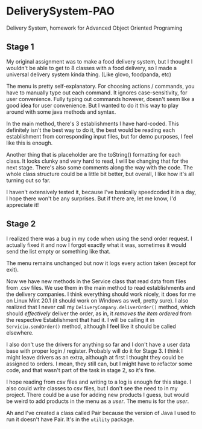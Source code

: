 # DeliverySystem-PAO
Delivery System, homework for Advanced Object Oriented Programing

## Stage 1
My original assignment was to make a food delivery system, but I thought I wouldn't be able to get to 8 classes with a food delivery, so I made a universal delivery system kinda thing. (Like glovo, foodpanda, etc)

The menu is pretty self-explanatory.
For choosing actions / commands, you have to manually type out each command. It ignores case-sensitivity, for user convenience. Fully typing out commands however, doesn't seem like a good idea for user convenience. But I wanted to do it this way to play around with some java methods and syntax.

In the main method, there's 3 establishments I have hard-coded. This definitely isn't the best way to do it, the best would be reading each establishment from corresponding input files, but for demo purposes, I feel like this is enough.

Another thing that is placeholder are the toString() formatting for each class. It looks clunky and very hard to read, I will be changing that for the next stage.
There's also some comments along the way with the code. The whole class structure could be a little bit better, but overall, I like how it's all turning out so far.

I haven't extensively tested it, because I've basically speedcoded it in a day, I hope there won't be any surprises. But if there are, let me know, I'd appreciate it!

## Stage 2
I realized there was a bug in my code when using the send order request. I actually fixed it and now I forgot exactly what it was, sometimes it would send the list empty or something like that.

The menu remains unchanged but now it logs every action taken (except for exit).

Now we have new methods in the Service class that read data from files from .csv files. We use them in the main method to read establishments and the delivery companies. I think everything should work nicely, it does for me on Linux Mint 20.1 (it should work on Windows as well, pretty sure). I also realized that I never call my `DeliveryCompany.deliverOrder()` method, which should _effectively_ deliver the order, as in, it _removes the item ordered_ from the respective Establishment that had it. I will be calling it in `Serviciu.sendOrder()` method, although I feel like it should be called elsewhere.

I also don't use the drivers for anything so far and I don't have a user data base with proper login / register. Probably will do it for Stage 3. I think I might leave drivers as an extra, although at first I thought they could be assigned to orders. I mean, they still can, but I might have to refactor some code, and that wasn't part of the task in stage 2, so it's fine.

I hope reading from csv files and writing to a log is enough for this stage. I also could _write_ classes to csv files, but I don't see the need to in my project. There could be a use for adding new products I guess, but would be weird to add products in the menu as a _user_. The menu is for the _user_.

Ah and I've created a class called Pair because the version of Java I used to run it doesn't have Pair. It's in the `utility` package.
